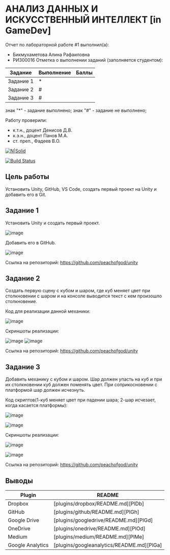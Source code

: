 # АНАЛИЗ ДАННЫХ И ИСКУССТВЕННЫЙ ИНТЕЛЛЕКТ [in GameDev]
Отчет по лабораторной работе #1 выполнил(а):
- Бикмухаметова Алина Рафаиловна
- РИ300016
Отметка о выполнении заданий (заполняется студентом):

| Задание | Выполнение | Баллы |
| ------ | ------ | ------ |
| Задание 1 | * |  |
| Задание 2 | # |  |
| Задание 3 | # |  |

знак "*" - задание выполнено; знак "#" - задание не выполнено;

Работу проверили:
- к.т.н., доцент Денисов Д.В.
- к.э.н., доцент Панов М.А.
- ст. преп., Фадеев В.О.

[![N|Solid](https://cldup.com/dTxpPi9lDf.thumb.png)](https://nodesource.com/products/nsolid)

[![Build Status](https://travis-ci.org/joemccann/dillinger.svg?branch=master)](https://travis-ci.org/joemccann/dillinger)

## Цель работы
Установить Unity, GitHub, VS Code, создать первый проект на Unity и добавить его в Git. 

## Задание 1
Установить Unity и создать первый проект.

![image](https://user-images.githubusercontent.com/76123476/191676858-11c74d65-6e08-422a-ab3e-81398b944470.png)

Добавить его в GitHub.

![image](https://user-images.githubusercontent.com/76123476/191677101-3bfead1a-3577-4439-b4d5-eb1317a1199e.png)

Ссылка на репозиторий: https://github.com/peachofgod/unity

## Задание 2
Создать первую сцену с кубом и шаром, где куб меняет цвет при столкновении с шаром и на консоле выводится текст с кем произошло столкновение.

Код для реализации данной механики:

![image](https://user-images.githubusercontent.com/76123476/191678052-cfb82253-a447-4c72-81ae-b613adfa3013.png)

Скриншоты реализации:

![image](https://user-images.githubusercontent.com/76123476/191678225-08841bc1-deda-4f4f-9122-a911026e4bf9.png)
![image](https://user-images.githubusercontent.com/76123476/191678284-b247c5be-305c-4e6a-9963-6e57e920a80d.png)

Ссылка на репозиторий: https://github.com/peachofgod/unity

## Задание 3
Добавить механику с кубом и шаром. Шар должен упасть на куб и при их столкновении куб должен поменять цвет. 
При соприкосновении с платформой шар должен исчезнуть.

Код скриптов(1-куб меняет цвет при падении шара; 2-шар исчезает, когда касается платформы):

![image](https://user-images.githubusercontent.com/76123476/192151542-99976441-8149-4794-b4eb-c7cfb0fcc138.png)

![image](https://user-images.githubusercontent.com/76123476/192151557-7f536c6e-74c1-4ed7-863a-9e58986ee899.png)

Скриншоты реализации:

![image](https://user-images.githubusercontent.com/76123476/192151575-e0786d7a-d0da-4b53-9e26-1f963e36889e.png)

![image](https://user-images.githubusercontent.com/76123476/192151591-04bb19a0-b957-4a06-99b2-ef24edb216e8.png)

Ссылка на репозиторий: https://github.com/peachofgod/unity


## Выводы


| Plugin | README |
| ------ | ------ |
| Dropbox | [plugins/dropbox/README.md][PlDb] |
| GitHub | [plugins/github/README.md][PlGh] |
| Google Drive | [plugins/googledrive/README.md][PlGd] |
| OneDrive | [plugins/onedrive/README.md][PlOd] |
| Medium | [plugins/medium/README.md][PlMe] |
| Google Analytics | [plugins/googleanalytics/README.md][PlGa] |
